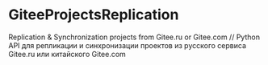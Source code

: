 # GiteeProjectsReplication

Replication &amp; Synchronization projects from Gitee.ru or Gitee.com // Python API для репликации и синхронизации проектов из русского сервиса Gitee.ru или китайского Gitee.com
